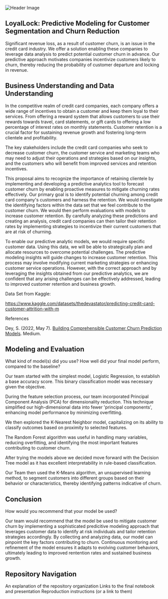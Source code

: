 ![Header Image](https://github.com/andmercado/Capstone-Project-Group-6/assets/159932014/7409f5bc-d706-4524-a64a-4eab1d0351f0)

## LoyalLock: Predictive Modeling for Customer Segmentation and Churn Reduction

Significant revenue loss, as a result of customer churn, is an issue in the credit card industry. We offer a solution enabling these companies to leverage data analysis to predict potential customer churn in advance. Our predictive approach motivates companies incentivize customers likely to churn, thereby reducing the probability of customer departure and locking in revenue. 

## Business Understanding and Data Understanding

In the competitive realm of credit card companies, each company offers a wide range of incentives to obtain a customer and keep them loyal to their services. From offering a reward system that allows customers to use their rewards towards travel, card statements, or gift cards to offering a low percentage of interest rates on monthly statements. Customer retention is a crucial factor for sustaining revenue growth and fostering long-term clientele and profitability.

The key stakeholders include the credit card companies who seek to decrease customer churn, the customer service and marketing teams who may need to adjust their operations and strategies based on our insights, and the customers who will benefit from improved services and retention incentives.

This proposal aims to recognize the importance of retaining clientele by implementing and developing a predictive analytics tool to forecast customer churn by enabling proactive measures to mitigate churning rates effectively. Our primary goal is to identify potential churning among credit card company's customers and harness the retention. We would investigate the identifying factors within the data set that we feel contribute to the customer churn. We would then perform evaluations with models to increase customer retention. By carefully analyzing these predictions and creating an analysis, credit card companies can then tailor their retention rates by implementing strategies to incentivize their current customers that are at risk of churning.

To enable our predictive analytic models, we would require specific customer data. Using this data, we will be able to strategically plan and allocate resources to overcome potential challenges. The predictive modeling insights will guide changes to increase customer retention. This process may involve modifying current marketing strategies or enhancing customer service operations. However, with the correct approach and by leveraging the insights obtained from our predictive analytics, we are confident that any arising challenges can be effectively addressed, leading to improved customer retention and business growth.


Data Set from Kaggle: 

https://www.kaggle.com/datasets/thedevastator/predicting-credit-card-customer-attrition-with-m

References

Dey, S. (2022, May 7). [Building Comprehensible Customer Churn Prediction Models](https://medium.com/swlh/building-comprehensible-customer-churn-prediction-models-ca61ecce529d). Medium.


## Modeling and Evaluation
What kind of model(s) did you use?
How well did your final model perform, compared to the baseline?

Our team started with the simplest model, Logistic Regression, to establish a base accuracy score. This binary classification model was necessary given the objective. 

During the feature selection process, our team incorporated Principal Component Analysis (PCA) for dimensionality reduction. This technique simplified our high-dimensional data into fewer 'principal components', enhancing model performance by minimizing overfitting.  

We then explored the K-Nearest Neighbor model, capitalizing on its ability to classify outcomes based on proximity to selected features.  

The Random Forest algorithm was useful in handling many variables, reducing overfitting, and identifying the most important features contributing to customer churn.

After trying the models above we decided move forward with the Decision Tree model as it has excellent interpretability in rule-based classification.  

Our Team then used the K-Means algorithm, an unsupervised learning method, to segment customers into different groups based on their behavior or characteristics, thereby identifying patterns indicative of churn.


## Conclusion
How would you recommend that your model be used?

Our team would recommend that the model be used to mitigate customer churn by implementing a sophisticated predicitive modeling approach that leverages customer data to identify at risk individuals and tailor retention strategies accordingly. By collecting and analyzing data, our model can pinpoint the key factors contributing to churn. Continuous monitoring and refinement of the model ensures it adapts to evolving customer behaviors, ultimately leading to improved rentention rates and sustained business growth.


## Repository Navigation
An explanation of the repository organization
Links to the final notebook and presentation
Reproduction instructions (or a link to them)
